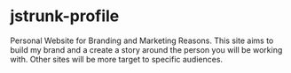 # jstrunk-profile
Personal Website for Branding and Marketing Reasons. This site aims to build my brand and a create a story around the person you will be working with. Other sites will be more target to specific audiences. 

